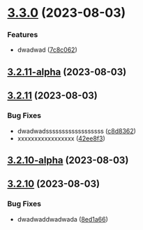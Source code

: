 # [3.3.0](https://github.com/jlsude/testing-release/compare/v3.2.11-alpha...v3.3.0) (2023-08-03)


### Features

* dwadwad ([7c8c062](https://github.com/jlsude/testing-release/commit/7c8c062a4052cd9d68105a9578e93795093a1c8c))



## [3.2.11-alpha](https://github.com/jlsude/testing-release/compare/v3.2.11...v3.2.11-alpha) (2023-08-03)



## [3.2.11](https://github.com/jlsude/testing-release/compare/v3.2.10-alpha...v3.2.11) (2023-08-03)


### Bug Fixes

* dwadwadssssssssssssssssss ([c8d8362](https://github.com/jlsude/testing-release/commit/c8d8362e7f16abe84405f4753873373316a19b17))
* xxxxxxxxxxxxxxxxx ([42ee8f3](https://github.com/jlsude/testing-release/commit/42ee8f3bfe05ae65a7ca331ecc92c22ed70bade8))



## [3.2.10-alpha](https://github.com/jlsude/testing-release/compare/v3.2.10...v3.2.10-alpha) (2023-08-03)



## [3.2.10](https://github.com/jlsude/testing-release/compare/v3.2.9-alpha...v3.2.10) (2023-08-03)


### Bug Fixes

* dwadwaddwadwada ([8ed1a66](https://github.com/jlsude/testing-release/commit/8ed1a66f043703ed628ff4395fa99734279b801a))



